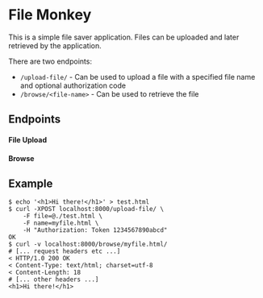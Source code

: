 
# File Monkey

This is a simple file saver application.
Files can be uploaded and later retrieved by the application.

There are two endpoints:       
- `/upload-file/` - Can be used to upload a file with a specified file name and optional authorization code
- `/browse/<file-name>` - Can be used to retrieve the file


## Endpoints

#### File Upload

#### Browse



## Example

```
$ echo '<h1>Hi there!</h1>' > test.html
$ curl -XPOST localhost:8000/upload-file/ \
    -F file=@./test.html \
    -F name=myfile.html \
    -H "Authorization: Token 1234567890abcd"
OK
$ curl -v localhost:8000/browse/myfile.html/
# [... request headers etc ...]
< HTTP/1.0 200 OK
< Content-Type: text/html; charset=utf-8
< Content-Length: 18
# [... other headers ...]
<h1>Hi there!</h1>
```